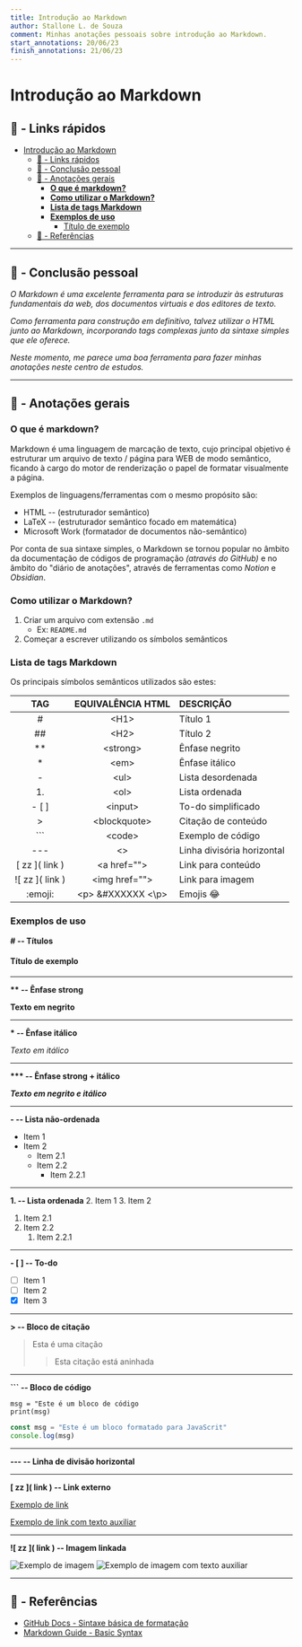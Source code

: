 ```yaml
---
title: Introdução ao Markdown
author: Stallone L. de Souza
comment: Minhas anotações pessoais sobre introdução ao Markdown.
start_annotations: 20/06/23
finish_annotations: 21/06/23
---
```


# Introdução ao Markdown

## 🔖 - Links rápidos
- [Introdução ao Markdown](#introdução-ao-markdown)
  - [🔖 - Links rápidos](#---links-rápidos)
  - [👀 - Conclusão pessoal](#---conclusão-pessoal)
  - [📝 - Anotações gerais](#---anotações-gerais)
    - [**O que é markdown?**](#o-que-é-markdown)
    - [**Como utilizar o Markdown?**](#como-utilizar-o-markdown)
    - [**Lista de tags Markdown**](#lista-de-tags-markdown)
    - [**Exemplos de uso**](#exemplos-de-uso)
      - [Título de exemplo](#título-de-exemplo)
  - [🔗 - Referências](#---referências)

---

## 👀 - Conclusão pessoal
*O Markdown é uma excelente ferramenta para se introduzir às estruturas fundamentais da web, dos documentos virtuais e dos editores de texto.*

*Como ferramenta para construção em definitivo, talvez utilizar o HTML junto ao Markdown, incorporando tags complexas junto da sintaxe simples que ele oferece.*

*Neste momento, me parece uma boa ferramenta para fazer minhas anotações neste centro de estudos.*

---

## 📝 - Anotações gerais
### **O que é markdown?**
Markdown é uma linguagem de marcação de texto, cujo principal objetivo é estruturar um arquivo de texto / página para WEB de modo semântico, ficando à cargo do motor de renderização o papel de formatar visualmente a página.

Exemplos de linguagens/ferramentas com o mesmo propósito são:
- HTML -- (estruturador semântico)
- LaTeX -- (estruturador semântico focado em matemática)
- Microsoft Work (formatador de documentos não-semântico)

Por conta de sua sintaxe simples, o Markdown se tornou popular no âmbito da documentação de códigos de programação *(através do GitHub)* e no âmbito do "diário de anotações", através de ferramentas como *Notion* e *Obsidian*.

### **Como utilizar o Markdown?**
1. Criar um arquivo com extensão `.md`
   - Ex: `README.md`
2. Começar a escrever utilizando os símbolos semânticos

### **Lista de tags Markdown**
Os principais símbolos semânticos utilizados são estes:


|        TAG        |  EQUIVALÊNCIA HTML  | DESCRIÇÃO                  |
| :---------------: | :-----------------: | :------------------------- |
|         #         |        \<H1>        | Título 1                   |
|        ##         |        \<H2>        | Título 2                   |
|        \**        |      \<strong>      | Ênfase negrito             |
|        \*         |        \<em>        | Ênfase itálico             |
|         -         |        \<ul>        | Lista desordenada          |
|        1.         |        \<ol>        | Lista ordenada             |
|       \- [ ]      |      \<input>       | To-do simplificado         |
|         >         |    \<blockquote>    | Citação de conteúdo        |
|        ```        |       \<code>       | Exemplo de código          |
|        ---        |         \<>         | Linha divisória horizontal |
|  \[ zz ]( link )  |    \<a href="">     | Link para conteúdo         |
| \!\[ zz ]( link ) |   \<img href="">    | Link para imagem           |
|     \:emoji\:     | \<p> &#XXXXXX \<\p> | Emojis 😂                  |


### **Exemplos de uso**
**# -- Títulos**

#### Título de exemplo
---
**\*\* -- Ênfase strong**

**Texto em negrito**

---

**\* -- Ênfase itálico**

*Texto em itálico*

---

**\*\*\* -- Ênfase strong + itálico**

***Texto em negrito e itálico***

---

**- -- Lista não-ordenada**

- Item 1
- Item 2
  - Item 2.1
  - Item 2.2
    - Item 2.2.1

---

**1. -- Lista ordenada**
2. Item 1
3. Item 2
   1. Item 2.1
   2. Item 2.2
      1. Item 2.2.1

---

**- [ ] -- To-do**

- [ ] Item 1
- [ ] Item 2
- [x] Item 3

---

**> -- Bloco de citação**

> Esta é uma citação
>> Esta citação está aninhada

---

**``` -- Bloco de código**

```
msg = "Este é um bloco de código
print(msg)
```

```javascript
const msg = "Este é um bloco formatado para JavaScrit"
console.log(msg)
```
---

**--- -- Linha de divisão horizontal**

---

**\[ zz ]( link ) -- Link externo**

[Exemplo de link](https://www.w3schools.com/html/html_emojis.asp)

[Exemplo de link com texto auxiliar](https://emojipedia.org/face-with-tears-of-joy "Rindo para não chorar")

---

**\!\[ zz ]( link ) -- Imagem linkada**

![Exemplo de imagem](../assets/emoji_arrogante.png)
![Exemplo de imagem com texto auxiliar](../assets/emoji_tranquilo.png "Bixo tranquilo")

---

## 🔗 - Referências

- [GitHub Docs - Sintaxe básica de formatação](https://docs.github.com/pt/get-started/writing-on-github/getting-started-with-writing-and-formatting-on-github/basic-writing-and-formatting-syntax)
- [Markdown Guide - Basic Syntax](https://www.markdownguide.org/basic-syntax/)
